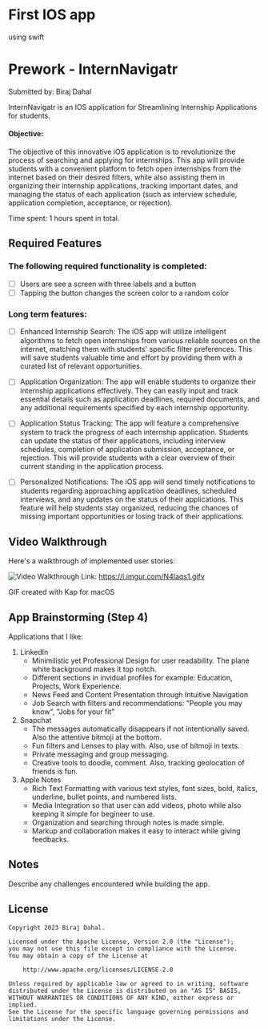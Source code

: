 # First IOS app 
using swift

# Prework - InternNavigatr

Submitted by: Biraj Dahal

InternNavigatr is an IOS application for Streamlining Internship Applications for students. 

#### Objective:
The objective of this innovative iOS application is to revolutionize the process of searching and applying for internships. This app will provide students with a convenient platform to fetch open internships from the internet based on their desired filters, while also assisting them in organizing their internship applications, tracking important dates, and managing the status of each application (such as interview schedule, application completion, acceptance, or rejection).

Time spent: 1 hours spent in total.

## Required Features

### The following **required** functionality is completed:

- [ ] Users are see a screen with three labels and a button
- [ ] Tapping the button changes the screen color to a random color

### Long term features:

- [ ] Enhanced Internship Search: The iOS app will utilize intelligent algorithms to fetch open internships from various reliable sources on the internet, matching them with students' specific filter preferences. This will save students valuable time and effort by providing them with a curated list of relevant opportunities.

- [ ] Application Organization: The app will enable students to organize their internship applications effectively. They can easily input and track essential details such as application deadlines, required documents, and any additional requirements specified by each internship opportunity.

- [ ] Application Status Tracking: The app will feature a comprehensive system to track the progress of each internship application. Students can update the status of their applications, including interview schedules, completion of application submission, acceptance, or rejection. This will provide students with a clear overview of their current standing in the application process.

- [ ] Personalized Notifications: The iOS app will send timely notifications to students regarding approaching application deadlines, scheduled interviews, and any updates on the status of their applications. This feature will help students stay organized, reducing the chances of missing important opportunities or losing track of their applications.
      
## Video Walkthrough

Here's a walkthrough of implemented user stories:

<img src='https://i.imgur.com/N4Iaqs1.gifv' title='Video Walkthrough' width='' alt='Video Walkthrough' />
Link: <a href="https://i.imgur.com/N4Iaqs1.gifv">https://i.imgur.com/N4Iaqs1.gifv</a>

<!-- Replace this with whatever GIF tool you used! -->
GIF created with Kap for macOS
<!-- Recommended tools:
[Kap](https://getkap.co/) for macOS
[ScreenToGif](https://www.screentogif.com/) for Windows
[peek](https://github.com/phw/peek) for Linux. -->

## App Brainstorming (Step 4)

Applications that I like:
1) LinkedIn
   - Minimilistic yet Professional Design for user readability. The plane white background makes it top notch.
   - Different sections in invidual profiles for example: Education, Projects, Work Experience.
   - News Feed and Content Presentation through Intuitive Navigation
   - Job Search with filters and recommendations: "People you may know", "Jobs for your fit"
2) Snapchat
   - The messages automatically disappears if not intentionally saved. Also the attentive bitmoji at the bottom.
   - Fun filters and Lenses to play with. Also, use of bitmoji in texts.
   - Private messaging and group messaging.
   - Creative tools to doodle, comment. Also, tracking geolocation of friends is fun. 
3) Apple Notes
   - Rich Text Formatting with various text styles, font sizes, bold, italics, underline, bullet points, and numbered lists.
   - Media Integration so that user can add videos, photo while also keeping it simple for begineer to use.
   - Organization and searching through notes is made simple.
   - Markup and collaboration makes it easy to interact while giving feedbacks.

## Notes

Describe any challenges encountered while building the app.

## License

    Copyright 2023 Biraj Dahal.

    Licensed under the Apache License, Version 2.0 (the "License");
    you may not use this file except in compliance with the License.
    You may obtain a copy of the License at

        http://www.apache.org/licenses/LICENSE-2.0

    Unless required by applicable law or agreed to in writing, software
    distributed under the License is distributed on an "AS IS" BASIS,
    WITHOUT WARRANTIES OR CONDITIONS OF ANY KIND, either express or implied.
    See the License for the specific language governing permissions and
    limitations under the License.



